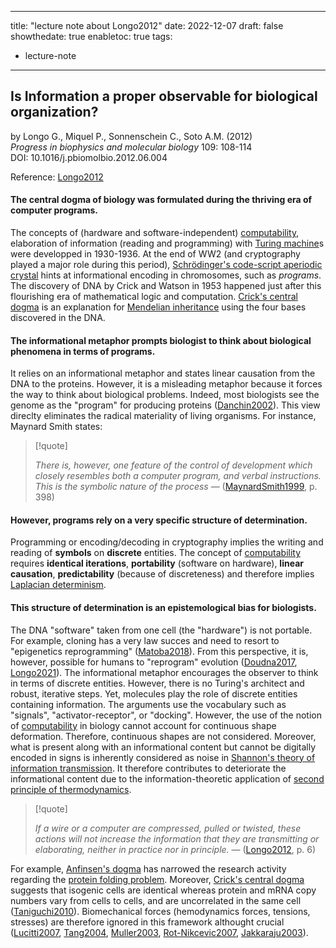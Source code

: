 
---
title: "lecture note about Longo2012"
date: 2022-12-07
draft: false
showthedate: true
enabletoc: true
tags:
- lecture-note
---

## **Is Information a proper observable for biological organization?**     
by Longo G., Miquel P., Sonnenschein C., Soto A.M. (2012)   
*Progress in biophysics and molecular biology* 109: 108-114      
DOI: 10.1016/j.pbiomolbio.2012.06.004

Reference: [Longo2012](reference/Longo2012.md)


#### The central dogma of biology was formulated during the thriving era of computer programs.
The concepts of (hardware and software-independent) [computability](concept/computability.md), elaboration of information (reading and programming) with [Turing machine](concept/Turing%20machine.md)s were developped in 1930-1936. At the end of WW2 (and cryptography played a major role during this period), [Schrödinger's code-script aperiodic crystal](concept/Schrödinger's%20code-script%20aperiodic%20crystal.md) hints at informational encoding in chromosomes, such as *programs*. The discovery of DNA by Crick and Watson in 1953 happened just after this flourishing era of mathematical logic and computation. [Crick's central dogma](concept/Crick's%20central%20dogma.md) is an explanation for [Mendelian inheritance](concept/Mendelian%20inheritance.md) using the four bases discovered in the DNA.

#### The informational metaphor prompts biologist to think about biological phenomena in terms of programs.
It relies on an informational metaphor and states linear causation from the DNA to the proteins. However, it is a misleading metaphor because it forces the way to think about biological problems. Indeed, most biologists see the genome as the "program" for producing proteins ([Danchin2002](reference/Danchin2002.md)). This view direclty eliminates the radical materiality of living organisms. For instance, Maynard Smith states:

> [!quote] 
>
>*There is, however, one feature of the control of development which closely resembles both a computer program, and verbal instructions. This is the symbolic nature of the process* —  ([MaynardSmith1999](reference/MaynardSmith1999.md), p. 398)  
 
#### However, programs rely on a very specific structure of determination.
Programming or encoding/decoding in cryptography implies the writing and reading of **symbols** on **discrete** entities. The concept of [computability](concept/computability.md) requires **identical iterations**,  **portability** (software on hardware), **linear causation**, **predictability** (because of discreteness) and therefore implies [Laplacian determinism](concept/Laplacian%20determinism.md). 

#### This structure of determination is an epistemological bias for biologists.
The DNA "software" taken from one cell (the "hardware") is not portable. For example, cloning has a very law succes and need to resort to "epigenetics reprogramming" ([Matoba2018](reference/Matoba2018.md)). From this perspective, it is, however, possible for humans to "reprogram" evolution ([Doudna2017](reference/Doudna2017.md), [Longo2021](reference/Longo2021.md)). The informational metaphor encourages the observer to think in terms of discrete entities. However, there is no Turing's architect and robust, iterative steps.  Yet, molecules play the role of discrete entities containing information. The arguments use the vocabulary such as "signals", "activator-receptor", or "docking".  However, the use of the notion of [computability](concept/computability.md) in biology cannot account for continuous shape deformation. Therefore, continuous shapes are not considered.  Moreover, what is present along with an informational content but cannot be digitally encoded in signs is inherently considered as noise in [Shannon's theory of information transmission](concept/Shannon's%20theory%20of%20information%20transmission.md).  It therefore contributes to deteriorate the informational content due to the information-theoretic application of [second principle of thermodynamics](concept/second%20principle%20of%20thermodynamics.md). 

> [!quote] 
>
>*If a wire or a computer are compressed, pulled or twisted, these actions will not increase the information that they are transmitting or elaborating, neither in practice nor in principle.* —  ([Longo2012](reference/Longo2012.md), p. 6) 

 For example, [Anfinsen's dogma](concept/Anfinsen's%20dogma.md) has narrowed the research activity regarding the [protein folding problem](concept/protein%20folding%20problem.md). Moreover, [Crick's central dogma](concept/Crick's%20central%20dogma.md) suggests that isogenic cells are identical whereas protein and mRNA copy numbers vary from cells to cells, and are uncorrelated in the same cell ([Taniguchi2010](reference/Taniguchi2010.md)).  Biomechanical forces (hemodynamics forces, tensions, stresses) are therefore ignored in this framework althought crucial ([Lucitti2007](reference/Lucitti2007.md), [Tang2004](reference/Tang2004.md), [Muller2003](reference/Muller2003.md), [Rot-Nikcevic2007](reference/Rot-Nikcevic2007.md), [Jakkaraju2003](reference/Jakkaraju2003.md)).  




